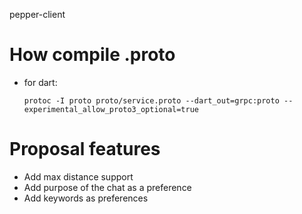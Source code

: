 pepper-client

# How compile .proto
- for dart:
    ```
    protoc -I proto proto/service.proto --dart_out=grpc:proto --experimental_allow_proto3_optional=true
    ```
# Proposal features
- Add max distance support
- Add purpose of the chat as a preference
- Add keywords as preferences